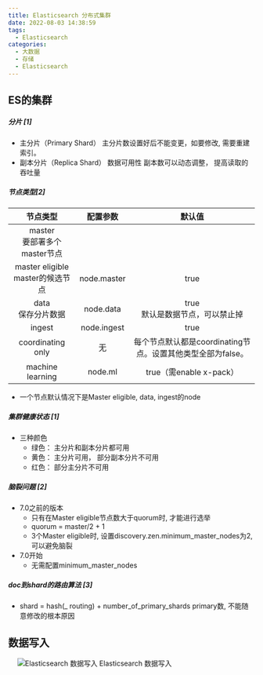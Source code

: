```yaml
---
title: Elasticsearch 分布式集群  
date: 2022-08-03 14:38:59
tags: 
  - Elasticsearch
categories:  
  - 大数据
  - 存储
  - Elasticsearch
---
```


<p></p>
<!-- more -->

## ES的集群
##### 分片 [1]
+ 主分片（Primary Shard）
  主分片数设置好后不能变更，如要修改, 需要重建索引。
+ 副本分片（Replica Shard）
  数据可用性
  副本数可以动态调整， 提高读取的吞吐量

##### 节点类型[2]
节点类型| 配置参数 |  默认值
:-:|:-:| :-:
master <br> 要部署多个master节点 |   | 
master eligible <br> master的候选节点 | node.master | true
data <br> 保存分片数据 | node.data | true <br> 默认是数据节点，可以禁止掉
ingest | node.ingest| true
coordinating only | 无 | 每个节点默认都是coordinating节点。设置其他类型全部为false。
machine learning | node.ml | true（需enable x-pack）

+ 一个节点默认情况下是Master eligible, data, ingest的node

##### 集群健康状态 [1]
+ 三种颜色
  - 绿色： 主分片和副本分片都可用
  - 黄色： 主分片可用， 部分副本分片不可用 
  - 红色： 部分主分片不可用 

##### 脑裂问题 [2]
+ 7.0之前的版本
  - 只有在Master eligible节点数大于quorum时, 才能进行选举
  - quorum = master/2 + 1
  - 3个Master eligible时, 设置discovery.zen.minimum_master_nodes为2, 可以避免脑裂
+ 7.0开始
  - 无需配置minimum_master_nodes

##### doc到shard的路由算法 [3]
+ shard = hash(_ routing) + number_of_primary_shards
  primary数, 不能随意修改的根本原因
   
##  数据写入
<div style="text-align: center; width: 70%; height: 70%">

![Elasticsearch 数据写入](https://user-images.githubusercontent.com/5608425/65385405-d7491280-dd60-11e9-9a73-895afca03bb8.png)
Elasticsearch 数据写入
</div>

+ write：文档数据到内存缓存，并存到 translog
+ refresh：内存缓存中的文档数据，到文件缓存中的 segment 。此时可以被搜到
+ flush 是缓存中的 segment 文档数据写入到磁盘


## 参考
1. 38丨分片与集群的故障转移
2. 37丨集群分布式模型及选主与脑裂问题
3. 39丨文档分布式存储
4. 